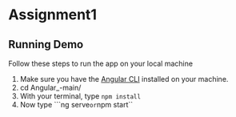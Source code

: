 # Assignment1

Running Demo
--------------------------
Follow these steps to run the app on your local machine
 
 1. Make sure you have the [Angular CLI](https://angular.io) installed on your machine.
 2. cd Angular_-main/
 3. With your terminal, type ```npm install```
 4. Now type ```ng serve` or `npm start``

